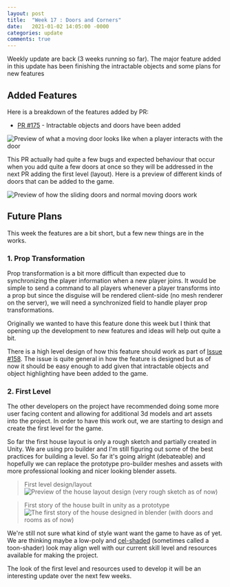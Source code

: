 ```yaml
---
layout: post
title:  "Week 17 : Doors and Corners"
date:   2021-01-02 14:05:00 -0000
categories: update
comments: true
---
```


Weekly update are back (3 weeks running so far). The major feature added in this update has been finishing the intractable
objects and some plans for new features

## Added Features

Here is a breakdown of the features added by PR:
* [PR #175](https://github.com/nicholas-maltbie/PropHunt/pull/175) - Intractable objects and doors have been added

![Preview of what a moving door looks like when a player interacts with the door](https://drive.google.com/uc?export=view&id=1OHTsLNCoiXH8Oz0q9jPvCLKOz3J5brjP)

This PR actually had quite a few bugs and expected behaviour that occur when you add quite a few doors at once so they will be addressed in the next PR adding the first level (layout). Here is a preview of different kinds of doors that can be added to the game.

![Preview of how the sliding doors and normal moving doors work](https://drive.google.com/uc?export=view&id=1jPICytcaPp3ha-Xmw3YnmCoqlA2F9x3j)

## Future Plans

This week the features are a bit short, but a few new things are in the works.


### 1. Prop Transformation

Prop transformation is a bit more difficult than expected due to synchronizing the player information when a new player joins. It would be simple to send a command to all players whenever a player transforms into a prop but since the disguise will be rendered client-side (no mesh renderer on the server), we will need a synchronized field to handle player prop transformations. 

Originally we wanted to have this feature done this week but I think that opening up the development to new features and ideas will help out quite a bit.

There is a high level design of how this feature should work as part of [Issue #158](https://github.com/nicholas-maltbie/PropHunt/issues/158). The issue is quite general in how the feature is designed but as of now it should be easy enough to add given that intractable objects and object highlighting have been added to the game. 

### 2. First Level

The other developers on the project have recommended doing some more user facing content and allowing for additional 3d models and art assets into the project. In order to have this work out, we are starting to design and create the first level for the game.

So far the first house layout is only a rough sketch and partially created in Unity. We are using pro builder and I'm still figuring out some of the best practices for building a level. So far it's going alright (debateable) and hopefully we can replace the prototype pro-builder meshes and assets with more professional looking and nicer looking blender assets. 

> First level design/layout
> ![Preview of the house layout design (very rough sketch as of now)](https://drive.google.com/uc?export=view&id=11FFlAk-9fyp-aybwzmKDFBczo3jXgayq)

> First story of the house built in unity as a prototype
> ![The first story of the house designed in blender (with doors and rooms as of now)](https://drive.google.com/uc?export=view&id=1cUcpfnoACLW-5QoqaQX8DeBPEgoxHkdf)

We're still not sure what kind of style want want the game to have as of yet. We are thinking maybe a low-poly and [cel-shaded](https://en.wikipedia.org/wiki/Cel_shading#:~:text=Cel%20shading%20or%20toon%20shading,gradient%20or%20tints%20and%20shades.) (sometimes called a toon-shader) look may align well with our current skill level and resources available for making the project. 

The look of the first level and resources used to develop it will be an interesting update over the next few weeks. 

